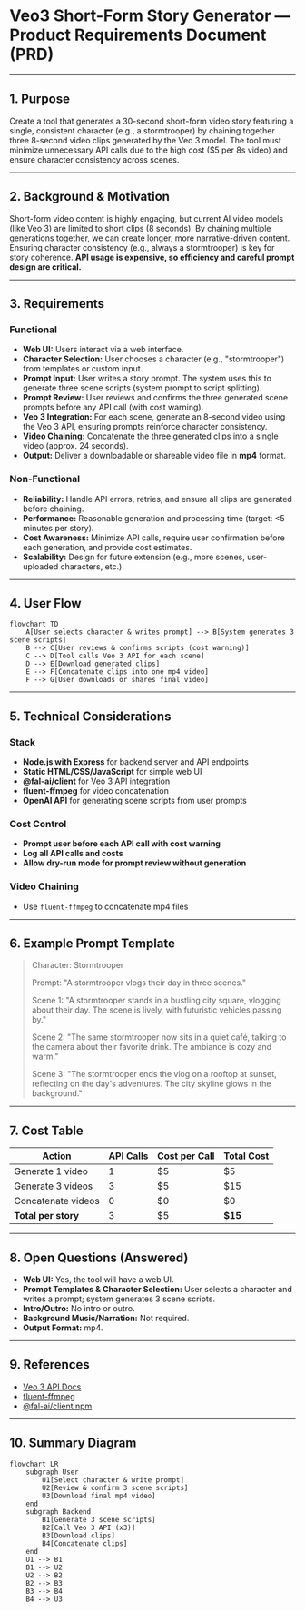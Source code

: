 <!--
Purpose: Product Requirements Document (PRD) for Veo3 Short-Form Story Generator tool. This tool leverages the Veo 3 API to create a 30-second video story with a consistent character, while being mindful of API costs.
-->

# Veo3 Short-Form Story Generator — Product Requirements Document (PRD)

---

## 1. Purpose

Create a tool that generates a 30-second short-form video story featuring a single, consistent character (e.g., a stormtrooper) by chaining together three 8-second video clips generated by the Veo 3 model. The tool must minimize unnecessary API calls due to the high cost ($5 per 8s video) and ensure character consistency across scenes.

---

## 2. Background & Motivation

Short-form video content is highly engaging, but current AI video models (like Veo 3) are limited to short clips (8 seconds). By chaining multiple generations together, we can create longer, more narrative-driven content. Ensuring character consistency (e.g., always a stormtrooper) is key for story coherence. **API usage is expensive, so efficiency and careful prompt design are critical.**

---

## 3. Requirements

### Functional
- **Web UI:** Users interact via a web interface.
- **Character Selection:** User chooses a character (e.g., "stormtrooper") from templates or custom input.
- **Prompt Input:** User writes a story prompt. The system uses this to generate three scene scripts (system prompt to script splitting).
- **Prompt Review:** User reviews and confirms the three generated scene prompts before any API call (with cost warning).
- **Veo 3 Integration:** For each scene, generate an 8-second video using the Veo 3 API, ensuring prompts reinforce character consistency.
- **Video Chaining:** Concatenate the three generated clips into a single video (approx. 24 seconds).
- **Output:** Deliver a downloadable or shareable video file in **mp4** format.

### Non-Functional
- **Reliability:** Handle API errors, retries, and ensure all clips are generated before chaining.
- **Performance:** Reasonable generation and processing time (target: <5 minutes per story).
- **Cost Awareness:** Minimize API calls, require user confirmation before each generation, and provide cost estimates.
- **Scalability:** Design for future extension (e.g., more scenes, user-uploaded characters, etc.).

---

## 4. User Flow

```mermaid
flowchart TD
    A[User selects character & writes prompt] --> B[System generates 3 scene scripts]
    B --> C[User reviews & confirms scripts (cost warning)]
    C --> D[Tool calls Veo 3 API for each scene]
    D --> E[Download generated clips]
    E --> F[Concatenate clips into one mp4 video]
    F --> G[User downloads or shares final video]
```

---

## 5. Technical Considerations

### Stack
- **Node.js with Express** for backend server and API endpoints
- **Static HTML/CSS/JavaScript** for simple web UI
- **@fal-ai/client** for Veo 3 API integration
- **fluent-ffmpeg** for video concatenation
- **OpenAI API** for generating scene scripts from user prompts

### Cost Control
- **Prompt user before each API call with cost warning**
- **Log all API calls and costs**
- **Allow dry-run mode for prompt review without generation**

### Video Chaining
- Use `fluent-ffmpeg` to concatenate mp4 files

---

## 6. Example Prompt Template

> Character: Stormtrooper
> 
> Prompt: "A stormtrooper vlogs their day in three scenes."
> 
> Scene 1: "A stormtrooper stands in a bustling city square, vlogging about their day. The scene is lively, with futuristic vehicles passing by."
> 
> Scene 2: "The same stormtrooper now sits in a quiet café, talking to the camera about their favorite drink. The ambiance is cozy and warm."
> 
> Scene 3: "The stormtrooper ends the vlog on a rooftop at sunset, reflecting on the day's adventures. The city skyline glows in the background."

---

## 7. Cost Table

| Action                | API Calls | Cost per Call | Total Cost |
|-----------------------|-----------|---------------|------------|
| Generate 1 video      | 1         | $5            | $5         |
| Generate 3 videos     | 3         | $5            | $15        |
| Concatenate videos    | 0         | $0            | $0         |
| **Total per story**   | 3         | $5            | **$15**    |

---

## 8. Open Questions (Answered)
- **Web UI:** Yes, the tool will have a web UI.
- **Prompt Templates & Character Selection:** User selects a character and writes a prompt; system generates 3 scene scripts.
- **Intro/Outro:** No intro or outro.
- **Background Music/Narration:** Not required.
- **Output Format:** mp4.

---

## 9. References
- [Veo 3 API Docs](https://fal.ai/models/fal-ai/veo3/api)
- [fluent-ffmpeg](https://github.com/fluent-ffmpeg/node-fluent-ffmpeg)
- [@fal-ai/client npm](https://www.npmjs.com/package/@fal-ai/client)

---

## 10. Summary Diagram

```mermaid
flowchart LR
    subgraph User
        U1[Select character & write prompt]
        U2[Review & confirm 3 scene scripts]
        U3[Download final mp4 video]
    end
    subgraph Backend
        B1[Generate 3 scene scripts]
        B2[Call Veo 3 API (x3)]
        B3[Download clips]
        B4[Concatenate clips]
    end
    U1 --> B1
    B1 --> U2
    U2 --> B2
    B2 --> B3
    B3 --> B4
    B4 --> U3
``` 